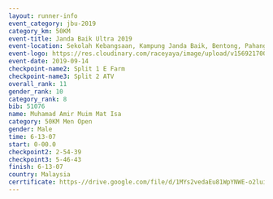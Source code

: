 ```yaml
---
layout: runner-info 
event_category: jbu-2019 
category_km: 50KM 
event-title: Janda Baik Ultra 2019
event-location: Sekolah Kebangsaan, Kampung Janda Baik, Bentong, Pahang, Malaysia 
event-logo: https://res.cloudinary.com/raceyaya/image/upload/v1569217009/logo/janda-baik_vch1pc.jpg 
event-date: 2019-09-14 
checkpoint-name2: Split 1 E Farm 
checkpoint-name3: Split 2 ATV 
overall_rank: 11
gender_rank: 10
category_rank: 8
bib: 51076
name: Muhamad Amir Muim Mat Isa
category: 50KM Men Open
gender: Male
time: 6-13-07
start: 0-00.0
checkpoint2: 2-54-39
checkpoint3: 5-46-43
finish: 6-13-07
country: Malaysia
cerrtificate: https-//drive.google.com/file/d/1MYs2vedaEu81WpYNWE-o2luiJ5cFr6nh/view?usp=sharing
---
```

